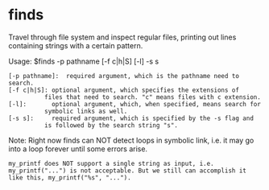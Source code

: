 finds
=====

Travel through file system and inspect regular files, printing out lines containing 
strings with a certain pattern.

Usage:	$finds -p pathname [-f c|h|S] [-l] -s s
	
	[-p pathname]:	required argument, which is the pathname need to search.
	[-f c|h|S]:	optional argument, which specifies the extensions of 
			  files that need to search. "c" means files with c extension.
	[-l]:		optional argument, which, when specified, means search for 
			  symbolic links as well.
	[-s s]:		required argument, which is specified by the -s flag and 
			  is followed by the search string "s".
			  

Note:
    Right now finds can NOT detect loops in symbolic link, i.e. it may go into a loop forever until some errors arise.
    
    my_printf does NOT support a single string as input, i.e. my_printf("...") is not acceptable. But we still can accomplish it like this, my_printf("%s", "...").
